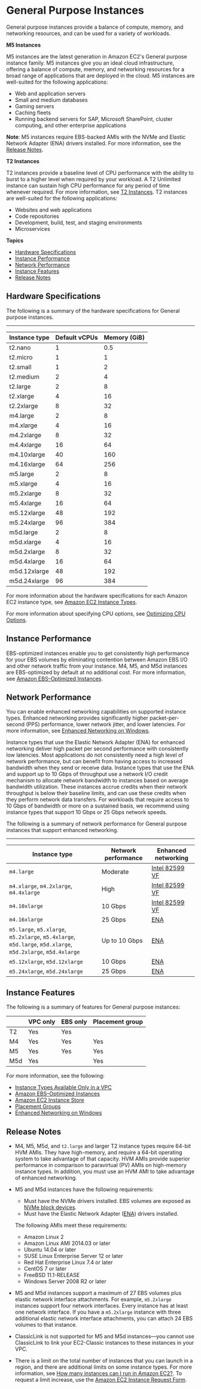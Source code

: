 # General Purpose Instances<a name="general-purpose-instances"></a>

General purpose instances provide a balance of compute, memory, and networking resources, and can be used for a variety of workloads\.

**M5 Instances**

M5 instances are the latest generation in Amazon EC2's General purpose instance family\. M5 instances give you an ideal cloud infrastructure, offering a balance of compute, memory, and networking resources for a broad range of applications that are deployed in the cloud\. M5 instances are well\-suited for the following applications:
+ Web and application servers
+ Small and medium databases
+ Gaming servers
+ Caching fleets
+ Running backend servers for SAP, Microsoft SharePoint, cluster computing, and other enterprise applications

**Note**: M5 instances require EBS\-backed AMIs with the NVMe and Elastic Network Adapter \(ENA\) drivers installed\. For more information, see the [Release Notes](#general-purpose-instances-limits)\.

**T2 Instances**

T2 instances provide a baseline level of CPU performance with the ability to burst to a higher level when required by your workload\. A T2 Unlimited instance can sustain high CPU performance for any period of time whenever required\. For more information, see [T2 Instances](t2-instances.md)\. T2 instances are well\-suited for the following applications:
+ Websites and web applications
+ Code repositories
+ Development, build, test, and staging environments
+ Microservices

**Topics**
+ [Hardware Specifications](#general-purpose-hardware)
+ [Instance Performance](#general-purpose-performance)
+ [Network Performance](#general-purpose-network-performance)
+ [Instance Features](#general-purpose-features)
+ [Release Notes](#general-purpose-instances-limits)

## Hardware Specifications<a name="general-purpose-hardware"></a>

The following is a summary of the hardware specifications for General purpose instances\.


****  

| Instance type | Default vCPUs | Memory \(GiB\) | 
| --- | --- | --- | 
| t2\.nano | 1 | 0\.5 | 
| t2\.micro | 1 | 1 | 
| t2\.small | 1 | 2 | 
| t2\.medium | 2 | 4 | 
| t2\.large | 2 | 8 | 
| t2\.xlarge | 4 | 16 | 
| t2\.2xlarge | 8 | 32 | 
| m4\.large | 2 | 8 | 
| m4\.xlarge | 4 | 16 | 
| m4\.2xlarge | 8 | 32 | 
| m4\.4xlarge | 16 | 64 | 
| m4\.10xlarge | 40 | 160 | 
| m4\.16xlarge | 64 | 256 | 
| m5\.large | 2 | 8 | 
| m5\.xlarge | 4 | 16 | 
| m5\.2xlarge | 8 | 32 | 
| m5\.4xlarge | 16 | 64 | 
| m5\.12xlarge | 48 | 192 | 
| m5\.24xlarge | 96 | 384 | 
| m5d\.large | 2 | 8 | 
| m5d\.xlarge | 4 | 16 | 
| m5d\.2xlarge | 8 | 32 | 
| m5d\.4xlarge | 16 | 64 | 
| m5d\.12xlarge | 48 | 192 | 
| m5d\.24xlarge | 96 | 384 | 

For more information about the hardware specifications for each Amazon EC2 instance type, see [Amazon EC2 Instance Types](https://aws.amazon.com/ec2/instance-types/)\.

For more information about specifying CPU options, see [Optimizing CPU Options](instance-optimize-cpu.md)\.

## Instance Performance<a name="general-purpose-performance"></a>

EBS\-optimized instances enable you to get consistently high performance for your EBS volumes by eliminating contention between Amazon EBS I/O and other network traffic from your instance\. M4, M5, and M5d instances are EBS\-optimized by default at no additional cost\. For more information, see [Amazon EBS–Optimized Instances](EBSOptimized.md)\.

## Network Performance<a name="general-purpose-network-performance"></a>

You can enable enhanced networking capabilities on supported instance types\. Enhanced networking provides significantly higher packet\-per\-second \(PPS\) performance, lower network jitter, and lower latencies\. For more information, see [Enhanced Networking on Windows](enhanced-networking.md)\.

Instance types that use the Elastic Network Adapter \(ENA\) for enhanced networking deliver high packet per second performance with consistently low latencies\. Most applications do not consistently need a high level of network performance, but can benefit from having access to increased bandwidth when they send or receive data\. Instance types that use the ENA and support up to 10 Gbps of throughput use a network I/O credit mechanism to allocate network bandwidth to instances based on average bandwidth utilization\. These instances accrue credits when their network throughput is below their baseline limits, and can use these credits when they perform network data transfers\. For workloads that require access to 10 Gbps of bandwidth or more on a sustained basis, we recommend using instance types that support 10 Gbps or 25 Gbps network speeds\.

The following is a summary of network performance for General purpose instances that support enhanced networking\.


****  

| Instance type | Network performance | Enhanced networking | 
| --- | --- | --- | 
|  `m4.large`  |  Moderate  |  [Intel 82599 VF](sriov-networking.md)  | 
|  `m4.xlarge`, `m4.2xlarge`, `m4.4xlarge`  |  High  |  [Intel 82599 VF](sriov-networking.md)  | 
|  `m4.10xlarge`  |  10 Gbps  |  [Intel 82599 VF](sriov-networking.md)  | 
|  `m4.16xlarge`  |  25 Gbps  |  [ENA](enhanced-networking-ena.md)  | 
|  `m5.large`, `m5.xlarge`, `m5.2xlarge`, `m5.4xlarge`, `m5d.large`, `m5d.xlarge`, `m5d.2xlarge`, `m5d.4xlarge`  |  Up to 10 Gbps  | [ENA](enhanced-networking-ena.md) | 
|  `m5.12xlarge`, `m5d.12xlarge`  |  10 Gbps  | [ENA](enhanced-networking-ena.md) | 
|  `m5.24xlarge`, `m5d.24xlarge`  |  25 Gbps  | [ENA](enhanced-networking-ena.md) | 

## Instance Features<a name="general-purpose-features"></a>

The following is a summary of features for General purpose instances:


|  | VPC only | EBS only | Placement group | 
| --- | --- | --- | --- | 
|  T2  |  Yes  |  Yes  |   | 
|  M4  |  Yes  |  Yes  |  Yes  | 
|  M5  |  Yes  |  Yes  |  Yes  | 
|  M5d  |  Yes  |  |  Yes  | 

For more information, see the following:
+ [Instance Types Available Only in a VPC](using-vpc.md#vpc-only-instance-types)
+ [Amazon EBS–Optimized Instances](EBSOptimized.md)
+ [Amazon EC2 Instance Store](InstanceStorage.md)
+ [Placement Groups](placement-groups.md)
+ [Enhanced Networking on Windows](enhanced-networking.md)

## Release Notes<a name="general-purpose-instances-limits"></a>
+ M4, M5, M5d, and `t2.large` and larger T2 instance types require 64\-bit HVM AMIs\. They have high\-memory, and require a 64\-bit operating system to take advantage of that capacity\. HVM AMIs provide superior performance in comparison to paravirtual \(PV\) AMIs on high\-memory instance types\. In addition, you must use an HVM AMI to take advantage of enhanced networking\.
+ M5 and M5d instances have the following requirements:
  + Must have the NVMe drivers installed\. EBS volumes are exposed as [NVMe block devices](nvme-ebs-volumes.md)\.
  + Must have the Elastic Network Adapter \([ENA](enhanced-networking-ena.md)\) drivers installed\.

  The following AMIs meet these requirements:
  + Amazon Linux 2
  + Amazon Linux AMI 2014\.03 or later
  + Ubuntu 14\.04 or later
  + SUSE Linux Enterprise Server 12 or later
  + Red Hat Enterprise Linux 7\.4 or later
  + CentOS 7 or later
  + FreeBSD 11\.1\-RELEASE
  + Windows Server 2008 R2 or later
+ M5 and M5d instances support a maximum of 27 EBS volumes plus elastic network interface attachments\. For example, `m5.2xlarge` instances support four network interfaces\. Every instance has at least one network interface\. If you have a `m5.2xlarge` instance with three additional elastic network interface attachments, you can attach 24 EBS volumes to that instance\.
+ ClassicLink is not supported for M5 and M5d instances—you cannot use ClassicLink to link your EC2\-Classic instances to these instances in your VPC\.
+ There is a limit on the total number of instances that you can launch in a region, and there are additional limits on some instance types\. For more information, see [How many instances can I run in Amazon EC2?](https://aws.amazon.com/ec2/faqs/#How_many_instances_can_I_run_in_Amazon_EC2)\. To request a limit increase, use the [Amazon EC2 Instance Request Form](https://console.aws.amazon.com/support/home#/case/create?issueType=service-limit-increase&limitType=service-code-ec2-instances)\.